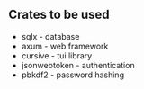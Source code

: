 ## Crates to be used

* sqlx - database
* axum - web framework
* cursive - tui library
* jsonwebtoken - authentication
* pbkdf2 - password hashing
